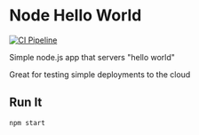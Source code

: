 # Node Hello World
[![CI Pipeline](https://github.com/AbdulrahmanHammouda/node-hello/actions/workflows/main.yml/badge.svg)](https://github.com/AbdulrahmanHammouda/node-hello/actions/workflows/main.yml)


Simple node.js app that servers "hello world"

Great for testing simple deployments to the cloud

## Run It

`npm start`
